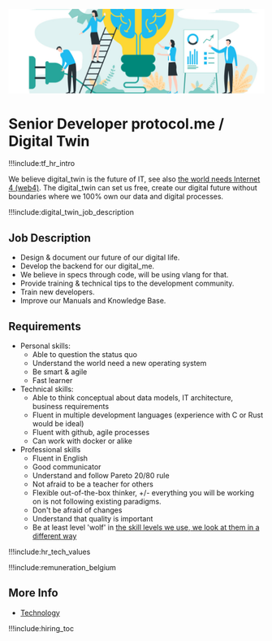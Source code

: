 

![](img/development_manager.jpg)


# Senior Developer protocol.me / Digital Twin

!!!include:tf_hr_intro

We believe digital_twin is the future of IT, see also [the world needs Internet 4 (web4)](internet4).
The digital_twin can set us free, create our digital future without boundaries where we 100% own our data and digital processes.


!!!include:digital_twin_job_description

## Job Description

- Design & document our future of our digital life.
- Develop the backend for our digital_me.
- We believe in specs through code, will be using vlang for that.
- Provide training & technical tips to the development community.
- Train new developers.
- Improve our Manuals and Knowledge Base.

## Requirements

- Personal skills:
  - Able to question the status quo
  - Understand the world need a new operating system
  - Be smart & agile
  - Fast learner 
- Technical skills:
  - Able to think conceptual about data models, IT architecture, business requirements
  - Fluent in multiple development languages (experience with C or Rust would be ideal)
  - Fluent with github, agile processes
  - Can work with docker or alike
- Professional skills 
  - Fluent in English
  - Good communicator
  - Understand and follow Pareto 20/80 rule
  - Not afraid to be a teacher for others
  - Flexible out-of-the-box thinker, +/- everything you will be working on is not following existing paradigms.
  - Don't be afraid of changes
  - Understand that quality is important
  - Be at least level 'wolf' in [the skill levels we use, we look at them in a different way](freeflownation:p2p_awareness_level)
  
!!!include:hr_tech_values

!!!include:remuneration_belgium

## More Info

- [Technology](technology)

!!!include:hiring_toc